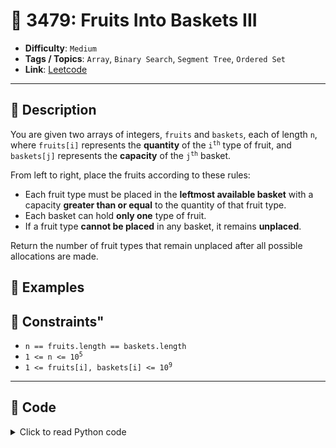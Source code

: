 # 🧩 3479: Fruits Into Baskets III

- **Difficulty**: `Medium`
- **Tags / Topics**: `Array`, `Binary Search`, `Segment Tree`, `Ordered Set`
- **Link**: [Leetcode](https://leetcode.com/problems/fruits-into-baskets-iii/)

---

## 📜 Description

<p>You are given two arrays of integers, <code>fruits</code> and <code>baskets</code>, each of length <code>n</code>, where <code>fruits[i]</code> represents the <strong>quantity</strong> of the <code>i<sup>th</sup></code> type of fruit, and <code>baskets[j]</code> represents the <strong>capacity</strong> of the <code>j<sup>th</sup></code> basket.</p>

<p>From left to right, place the fruits according to these rules:</p>

<ul>
	<li>Each fruit type must be placed in the <strong>leftmost available basket</strong> with a capacity <strong>greater than or equal</strong> to the quantity of that fruit type.</li>
	<li>Each basket can hold <b>only one</b> type of fruit.</li>
	<li>If a fruit type <b>cannot be placed</b> in any basket, it remains <b>unplaced</b>.</li>
</ul>

<p>Return the number of fruit types that remain unplaced after all possible allocations are made.</p>




## 🧪 Examples



## 📌 Constraints"
<ul>
	<li><code>n == fruits.length == baskets.length</code></li>
	<li><code>1 &lt;= n &lt;= 10<sup>5</sup></code></li>
	<li><code>1 &lt;= fruits[i], baskets[i] &lt;= 10<sup>9</sup></code></li>
</ul>



---
<!--- code section starts -->
## 🧠 Code



<details>
<summary>Click to read Python code</summary>

```python
class Solution:
    def numOfUnplacedFruits(self, fruits: List[int], baskets: List[int]) -> int:
        b = len(baskets)
        size = 4 * b
        seg = [0] * size

        def build(node, l, r):
            if l == r:
                seg[node] = baskets[l]
                return
            mid = (r + l) // 2
            build(node * 2, l, mid)
            build(node * 2 + 1, mid + 1, r)
            seg[node] = max(seg[node * 2], seg[node * 2 + 1])

        build(1, 0, b - 1)

        def find(node, l, r, fruit):
            if fruit > seg[node]:
                return -1
            if l == r:
                seg[node] = -1
                return l
            mid = (r + l) // 2
            candidate = find(node * 2, l, mid, fruit)
            if candidate == -1:
                candidate = find(node * 2 + 1, mid + 1, r, fruit)
            seg[node] = max(seg[node * 2], seg[node * 2 + 1])
            return candidate

        res = 0
        for fruit in fruits:
            if find(1, 0, b - 1, fruit) == -1:
                res += 1
        return res

```

</details>
    

<!--- code section ends -->
